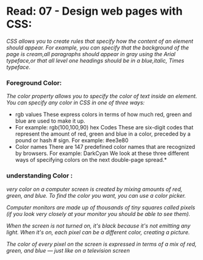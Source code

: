 # Read: 07 - Design web pages with CSS:
*CSS allows you to create rules that specify how the content of an element should appear.
 For example, you can specify that the background of the page is cream,all paragraphs should appear in gray using the Arial typeface,or that all level one headings should be in a blue,italic, Times typeface*.
### Foreground Color:
*The color property allows you to specify the color of text inside an element. You can specify any color in CSS in one of three ways:*
* rgb values These express colors in terms of how much red, green and blue are used to make it up.
* For example: rgb(100,100,90)
 hex Codes These are six-digit codes that represent the amount of red, green and blue in a color, preceded by a pound or hash # sign. For example: #ee3e80
* Color names There are 147 predefined color names that are recognized by browsers. For example: DarkCyan
We look at these three different ways of specifying colors on the next double-page spread.*

### understanding Color :
*very color on a computer screen is created by mixing amounts of red, green, and blue. To find the color you want, you can use a color picker.*

*Computer monitors are made up of thousands of tiny squares called pixels (if you look very closely at your monitor you should be able to see them).*

*When the screen is not turned on, it's black because it's not emitting any light. When it's on, each pixel can be a different color, creating a picture.*

*The color of every pixel on the screen is expressed in terms of a mix of red, green, and blue — just like on a television screen*

